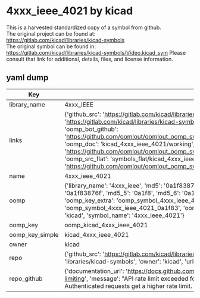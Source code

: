 # 4xxx_ieee_4021 by kicad  
This is a harvested standardized copy of a symbol from github.  
The original project can be found at:  
https://gitlab.com/kicad/libraries/kicad-symbols  
The original symbol can be found in:
https://gitlab.com/kicad/libraries/kicad-symbols/Video.kicad_sym
Please consult that link for additional, details, files, and license information.  
## yaml dump  
| Key | Value |  
| --- | --- |  
| library_name | 4xxx_IEEE |  
| links | {'github_src': 'https://gitlab.com/kicad/libraries/kicad-symbols/Video.kicad_sym', 'github_src_repo': 'https://gitlab.com/kicad/libraries/kicad-symbols', 'oomp_bot': 'kicad_4xxx_ieee_4021/working', 'oomp_bot_github': 'https://github.com/oomlout/oomlout_oomp_symbol_bot/tree/main/kicad_4xxx_ieee_4021/working', 'oomp_doc': 'kicad_4xxx_ieee_4021/working', 'oomp_doc_github': 'https://github.com/oomlout/oomlout_oomp_symbol_doc/tree/main/kicad_4xxx_ieee_4021/working', 'oomp_src_flat': 'symbols_flat/kicad_4xxx_ieee_4021/working', 'oomp_src_flat_github': 'https://github.com/oomlout/oomlout_oomp_symbol_src/tree/main/kicad_4xxx_ieee_4021/working'} |  
| name | 4xxx_ieee_4021 |  
| oomp | {'library_name': '4xxx_ieee', 'md5': '0a1f83876f7c1eb857d0fccbf59d8a70', 'md5_10': '0a1f83876f', 'md5_5': '0a1f8', 'md5_6': '0a1f83', 'oomp_key': 'oomp_4xxx_ieee_4021', 'oomp_key_extra': 'oomp_symbol_4xxx_ieee_4021', 'oomp_key_full': 'oomp_symbol_4xxx_ieee_4021_0a1f83', 'oomp_key_simple': '4xxx_ieee_4021', 'owner_name': 'kicad', 'symbol_name': '4xxx_ieee_4021'} |  
| oomp_key | oomp_kicad_4xxx_ieee_4021 |  
| oomp_key_simple | kicad_4xxx_ieee_4021 |  
| owner | kicad |  
| repo | {'github_src': 'https://gitlab.com/kicad/libraries/kicad-symbols/Video.kicad_sym', 'name': 'libraries/kicad-symbols', 'owner': 'kicad', 'url': 'https://gitlab.com/kicad/libraries/kicad-symbols'} |  
| repo_github | {'documentation_url': 'https://docs.github.com/rest/overview/resources-in-the-rest-api#rate-limiting', 'message': "API rate limit exceeded for 84.66.173.59. (But here's the good news: Authenticated requests get a higher rate limit. Check out the documentation for more details.)"} |  

